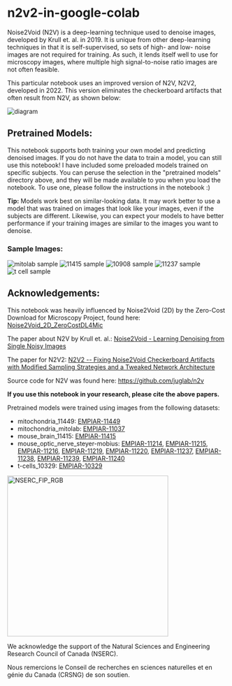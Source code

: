 # n2v2-in-google-colab
Noise2Void (N2V) is a deep-learning technique used to denoise images, developed by Krull et. al. in 2019. It is unique from other deep-learning techniques in that it is self-supervised, so sets of high- and low- noise images are not required for training. As such, it lends itself well to use for microscopy images, where multiple high signal-to-noise ratio images are not often feasible.

This particular notebook uses an improved version of N2V, N2V2, developed in 2022. This version eliminates the checkerboard artifacts that often result from N2V, as shown below:

![diagram](https://github.com/gracefacetseng/n2v2-in-google-colab/assets/132942058/bc0cc842-da0d-4827-87eb-52a409f23b8d)

## Pretrained Models:

This notebook supports both training your own model and predicting denoised images. If you do not have the data to train a model, you can still use this notebook! I have included some preloaded models trained on specific subjects. You can peruse the selection in the "pretrained models" directory above, and they will be made available to you when you load the notebook. To use one, please follow the instructions in the notebook :) 

**Tip:** Models work best on similar-looking data. It may work better to use a model that was trained on images that look like your images, even if the subjects are different. Likewise, you can expect your models to have better performance if your training images are similar to the images you want to denoise.

### Sample Images:
![mitolab sample](https://github.com/gracefacetseng/n2v2-in-google-colab/assets/132942058/ca2a76a8-b76d-4757-a731-a0c4e516ceb1)
![11415 sample](https://github.com/gracefacetseng/n2v2-in-google-colab/assets/132942058/e877f61f-d0e3-4f31-a3f8-bd1236d6ec2e)
![10908 sample](https://github.com/gracefacetseng/n2v2-in-google-colab/assets/132942058/bd24ec12-44a3-4fda-bcfb-caf4160f45d1)
![11237 sample](https://github.com/gracefacetseng/n2v2-in-google-colab/assets/132942058/e963e77c-c961-4ff6-b08e-bd81ee4a2ed2)
![t cell sample](https://github.com/gracefacetseng/n2v2-in-google-colab/assets/132942058/1a2b3e60-1510-4dc0-a77f-752d4dcfd9f8)

## Acknowledgements:
This notebook was heavily influenced by Noise2Void (2D) by the Zero-Cost Download for Microscopy Project, found here: [Noise2Void_2D_ZeroCostDL4Mic](https://colab.research.google.com/github/HenriquesLab/ZeroCostDL4Mic/blob/master/Colab_notebooks/Noise2Void_2D_ZeroCostDL4Mic.ipynb)

The paper about N2V by Krull et. al.: [Noise2Void - Learning Denoising from Single Noisy Images](https://arxiv.org/abs/1811.10980)

The paper for N2V2: [N2V2 -- Fixing Noise2Void Checkerboard Artifacts with Modified Sampling Strategies and a Tweaked Network Architecture](https://arxiv.org/abs/2211.08512)

Source code for N2V was found here: https://github.com/juglab/n2v

**If you use this notebook in your research, please cite the above papers.**

Pretrained models were trained using images from the following datasets:
 *  mitochondria_11449: [EMPIAR-11449](https://www.ebi.ac.uk/empiar/EMPIAR-11449/)
 *  mitochondria_mitolab: [EMPIAR-11037](https://www.ebi.ac.uk/empiar/EMPIAR-11037/)
 *  mouse_brain_11415: [EMPIAR-11415](https://www.ebi.ac.uk/empiar/EMPIAR-11415/)
 *  mouse_optic_nerve_steyer-mobius: [EMPIAR-11214](https://www.ebi.ac.uk/empiar/EMPIAR-112124/), [EMPIAR-11215](https://www.ebi.ac.uk/empiar/EMPIAR-11215/), [EMPIAR-11216](https://www.ebi.ac.uk/empiar/EMPIAR-11216/), [EMPIAR-11219](https://www.ebi.ac.uk/empiar/EMPIAR-11219/), [EMPIAR-11220](https://www.ebi.ac.uk/empiar/EMPIAR-11220/), [EMPIAR-11237](https://www.ebi.ac.uk/empiar/EMPIAR-11237/), [EMPIAR-11238](https://www.ebi.ac.uk/empiar/EMPIAR-11238/), [EMPIAR-11239](https://www.ebi.ac.uk/empiar/EMPIAR-11239/), [EMPIAR-11240](https://www.ebi.ac.uk/empiar/EMPIAR-11240/)
 *  t-cells_10329: [EMPIAR-10329](https://www.ebi.ac.uk/empiar/EMPIAR-10329/)

<img width="368" alt="NSERC_FIP_RGB" src="https://github.com/gracefacetseng/n2v2-in-google-colab/assets/132942058/748f0a73-55dd-4c28-9f5a-20fb03246775">

We acknowledge the support of the Natural Sciences and Engineering Research Council of Canada (NSERC).

Nous remercions le Conseil de recherches en sciences naturelles et en génie du Canada (CRSNG) de son soutien.
